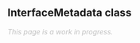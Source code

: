 ## InterfaceMetadata class
<span style="font-style: italic; color: silver;">This page is a work in progress.<span>
